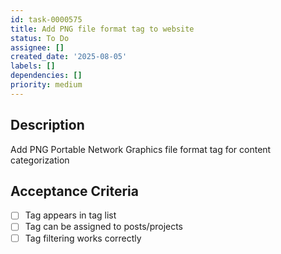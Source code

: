 ```yaml
---
id: task-0000575
title: Add PNG file format tag to website
status: To Do
assignee: []
created_date: '2025-08-05'
labels: []
dependencies: []
priority: medium
---
```


## Description

Add PNG Portable Network Graphics file format tag for content categorization

## Acceptance Criteria

- [ ] Tag appears in tag list
- [ ] Tag can be assigned to posts/projects
- [ ] Tag filtering works correctly
